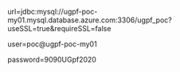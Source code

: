 url=jdbc:mysql://ugpf-poc-my01.mysql.database.azure.com:3306/ugpf_poc?useSSL=true&requireSSL=false

user=poc@ugpf-poc-my01

password=9090UGpf2020
